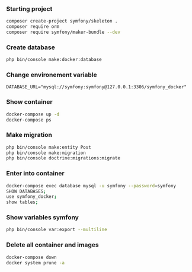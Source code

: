 ### Starting project
```bash
composer create-project symfony/skeleton .
composer require orm
composer require symfony/maker-bundle --dev
```
### Create database
```bash
php bin/console make:docker:database
```
### Change environement variable
```.env
DATABASE_URL="mysql://symfony:symfony@127.0.0.1:3306/symfony_docker"
```
### Show container
```bash
docker-compose up -d
docker-compose ps
```
### Make migration
```bash
php bin/console make:entity Post
php bin/console make:migration
php bin/console doctrine:migrations:migrate
```
### Enter into container
```bash
docker-compose exec database mysql -u symfony --password=symfony
SHOW DATABASES;
use symfony_docker;
show tables;
```
### Show variables symfony
```bash
php bin/console var:export --multiline
```

### Delete all container and images
```bash
docker-compose down
docker system prune -a
```